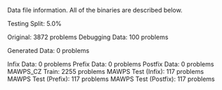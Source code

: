 Data file information. All of the binaries are described below.

Testing Split: 5.0%

Original: 3872 problems
Debugging Data: 100 problems

Generated Data: 0 problems

Infix Data: 0 problems
Prefix Data: 0 problems
Postfix Data: 0 problems
MAWPS_CZ Train: 2255 problems
MAWPS Test (Infix): 117 problems
MAWPS Test (Prefix): 117 problems
MAWPS Test (Postfix): 117 problems
